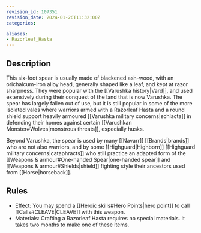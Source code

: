 ```yaml
---
revision_id: 107351
revision_date: 2024-01-26T11:32:00Z
categories:

aliases:
- Razorleaf_Hasta
---
```


## Description
This six-foot spear is usually made of blackened ash-wood, with an orichalcum-iron alloy head, generally shaped like a leaf, and kept at razor sharpness. They were popular with the [[Varushka history|Vard]], and used extensively during their conquest of the land that is now Varushka. The spear has largely fallen out of use, but it is still popular in some of the more isolated vales where warriors armed with a Razorleaf Hasta and a round shield support heavily armoured [[Varushka military concerns|schlacta]] in defending their homes against certain [[Varushkan Monster#Wolves|monstrous threats]], especially husks.

Beyond Varushka, the spear is used by many [[Navarr]] [[Brands|brands]] who are not also warriors, and by some [[Highguard|Highborn]] [[Highguard military concerns|cataphracts]] who still practice an adapted form of the [[Weapons & armour#One-handed Spear|one-handed spear]] and [[Weapons & armour#Shields|shield]] fighting style their ancestors used from [[Horse|horseback]].

## Rules

* Effect: You may spend a [[Heroic skills#Hero Points|hero point]] to call [[Calls#CLEAVE|CLEAVE]] with this weapon.
* Materials: Crafting a Razorleaf Hasta requires no special materials. It takes two months to make one of these items.